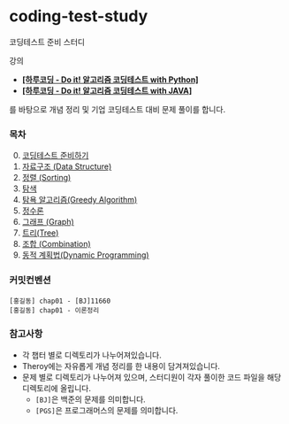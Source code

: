 # coding-test-study

코딩테스트 준비 스터디

강의

- <a href="https://www.inflearn.com/course/%EB%91%90%EC%9E%87-%EC%95%8C%EA%B3%A0%EB%A6%AC%EC%A6%98-%EC%BD%94%EB%94%A9%ED%85%8C%EC%8A%A4%ED%8A%B8-%ED%8C%8C%EC%9D%B4%EC%8D%AC/dashboard">**[하루코딩 - Do it! 알고리즘 코딩테스트 with Python]**</a>
- <a href="https://www.inflearn.com/course/%EB%91%90%EC%9E%87-%EC%95%8C%EA%B3%A0%EB%A6%AC%EC%A6%98-%EC%BD%94%EB%94%A9%ED%85%8C%EC%8A%A4%ED%8A%B8-%EC%9E%90%EB%B0%94/dashboard">**[하루코딩 - Do it! 알고리즘 코딩테스트 with JAVA]**</a>

를 바탕으로 개념 정리 및 기업 코딩테스트 대비 문제 풀이를 합니다.

### 목차

0. <a href="https://github.com/cjy00n/coding-test-study/tree/main/Chap00-Intro" >코딩테스트 준비하기</a>
1. <a href="https://github.com/cjy00n/coding-test-study/tree/main/Chap01-Data-Structure">자료구조 (Data Structure)</a>
2. [정렬 (Sorting)](https://github.com/cjy00n/coding-test-study/tree/main/Chap02-Sorting)
3. [탐색](https://github.com/cjy00n/coding-test-study/tree/main/Chap03-Search)
4. [탐욕 알고리즘(Greedy Algorithm)](https://github.com/cjy00n/coding-test-study/tree/main/Chap04-Greedy-Algorithm)
5. [정수론](https://github.com/cjy00n/coding-test-study/tree/main/Chap05-Number-Theory)
6. [그래프 (Graph)](https://github.com/cjy00n/coding-test-study/tree/main/Chap06-Graph)
7. [트리(Tree)](https://github.com/cjy00n/coding-test-study/tree/main/Chap07-Tree)
8. [조합 (Combination)](https://github.com/cjy00n/coding-test-study/tree/main/Chap08-Combination)
9. [동적 계획법(Dynamic Programming)](https://github.com/cjy00n/coding-test-study/tree/main/Chap09-Dynamic-Programming)

### 커밋컨벤션

```
[홍길동] chap01 - [BJ]11660
[홍길동] chap01 - 이론정리
```

### 참고사항

- 각 챕터 별로 디렉토리가 나누어져있습니다.
- Theroy에는 자유롭게 개념 정리를 한 내용이 담겨져있습니다.
- 문제 별로 디렉토리가 나누어져 있으며, 스터디원이 각자 풀이한 코드 파일을 해당 디렉토리에 올립니다.
  - `[BJ]`은 백준의 문제를 의미합니다.
  - `[PGS]`은 프로그래머스의 문제를 의미합니다.
